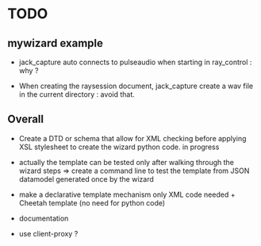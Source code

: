 # TODO

## mywizard example

  - jack_capture auto connects to pulseaudio when starting in ray_control : why ?
  
  - When creating the raysession document, jack_capture create a wav file in the current directory : avoid that.
  

## Overall 

- Create a DTD or schema that allow for XML checking before applying XSL stylesheet to create the wizard python code.
  in progress

- actually the template can be tested only after walking through the wizard steps
   => create a command line to test the template from JSON datamodel generated once by the wizard

- make a declarative template mechanism 
  only XML code needed + Cheetah template (no need for python code)

- documentation

- use client-proxy ?
